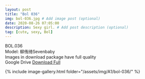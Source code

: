 ```yaml
---
layout: post
title: "Bol 036"
img: bol-036.jpg # Add image post (optional)
date: 2020-08-26 07:05:00
description: Sexy girl. # Add post description (optional)
tag: [cute, sexy, Bol]
---
```

BOL.036  
Model: 柳侑绮Sevenbaby                                                                     
Images in download package have full quality                    
Google Drive [Download Full](http://gestyy.com/ew9KjN)

{% include image-gallery.html folder="/assets/img/A1/bol-036/" %}
